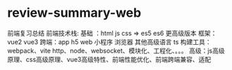 # review-summary-web
前端复习总结
前端技术栈:
基础 ：html js css => es5 es6 更高级版本
框架：vue2 vue3 
跨端：app h5 web 小程序 浏览器
其他高级语言 ts
构建工具：webpack、vite
http、node、websocket、模块化、工程化、。。。
高级：js高级原理、css高级原理、vue3高级特性、前端性能优化、前端跨端兼容、适配


